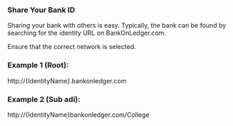 ### Share Your Bank ID

Sharing your bank with others is easy. Typically, the bank can be found by searching for the identity URL on BankOnLedger.com.

Ensure that the correct network is selected.


### Example 1 (Root):
http://{IdentityName}.bankonledger.com


### Example 2 (Sub adi):
http://{IdentityName}bankonledger.com/College